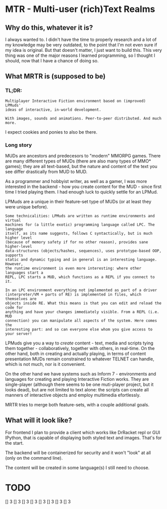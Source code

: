 # MTR - Multi-user (rich)Text Realms

## Why do this, whatever it is?

I always wanted to. I didn't have the time to properly research and a lot of my
knowledge may be very outdated, to the point that I'm not even sure if my idea
is original. But that doesn't matter, I just want to build this. This very
thing was one of the major reasons I learned programming, so I thought I should,
now that I have a chance of doing so.

## What MRTR is (supposed to be)

### TL;DR: ###

    Multiplayer Interactive Fiction environment based on (improved) LPMuds'
    ideas of interactive, in-world development.

    With images, sounds and animations. Peer-to-peer distributed. And much more.

I expect cookies and ponies to also be there.

### Long story ###

MUDs are ancestors and predecesors to "modern" MMORPG games. There are many
different types of MUDs (there are also many types of MMO* games); they are all
text-based, but the nature and content of the text you see differ drastically
from MUD to MUD.

As a programmer and hobbyist writer, as well as a gamer, I was more interested
in the backend - how you create content for the MUD - since first time I tried
playing them. I had enough luck to quickly settle for an LPMud.

LPMuds are a unique in their feature-set type of MUDs (or at least they were
unique before).

    Some technicalities: LPMuds are written as runtime environments and virtual
    machines for (a little exotic) programming language called LPC. The language
    itself, as its name suggests, follows C syntactically, but is much higher level
    (because of memory safety if for no other reason), provides sane higher-level
    data-structures (objects/hashes, sequences), uses prototype-based OOP, supports
    static and dynamic typing and in general is an interesting language. However,
    the runtime environment is even more interesting: where other languages start a
    REPL, LPC starts a MUD, which functions as a REPL if you connect to it.

    In an LPC environment everything not implemented as part of a driver
    (interpreter/VM + parts of RE) is implemented in files, which themselves are
    objects inside RE. What this means is that you can edit and reload the code for
    anything and have your changes immediately visible. From a REPL (i.e. MUD
    connection) you can manipulate all aspects of the system. Here comes the
    interesting part: and so can everyone else whom you give access to your server!

LPMuds give you a way to *create* content - text, media and scripts tying them
together - collaboratively, together with others, in real-time. On the other
hand, both in creating and actually playing, in terms of content presentation
MUDs remain constrained to whatever TELNET can handle, which is not much, nor
is it convenient.

On the other hand we have systems such as Inform 7 - environments and languages
for creating and playing Interactive Fiction works. They are single-player
(although there seems to be one muti-player project, but it looks dead), but are
not limited to text alone: the scripts can create all manners of interactive
objects and employ multimedia efortlessly.

MRTR tries to merge both feature-sets, with a couple additional goals.

## What will it look like? ##

For frontend I plan to provide a client which works like DrRacket repl or GUI
IPython, that is capable of displaying both styled text and images. That's for
the start.

The backend will be containerized for security and it won't "look" at all (only
on the command line).

The content will be created in some language(s) I still need to choose.

# TODO

[] 3
[] 3
[] 3
[] 3
[] 3
[] 3
[] 3
[] 3
